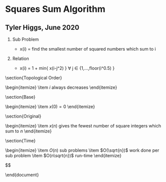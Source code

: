 

# Squares Sum Algorithm
## Tyler Higgs, June 2020



1. Sub Problem
    * x(i) = find the smallest number of squared numbers which sum to i

2. Relation

    * x(i) = 1 + min{ x(i-j^2) } ∀ j ∈ {1,...,floor(i^0.5) } 

\section{Topological Order}

\begin{itemize}
    \item $i$ always decreases
\end{itemize}

\section{Base}

\begin{itemize}
    \item $x(0) = 0$
\end{itemize}

\section{Original}

\begin{itemize}
    \item $x(n)$ gives the fewest number of square integers which sum to $n$
\end{itemize}

\section{Time}

\begin{itemize}
    \item $O(n)$ sub problems
    \item $O(\sqrt{n})$ work done per sub problem
    \item $O(n\sqrt{n})$ run-time
\end{itemize}

$$


\end{document}
